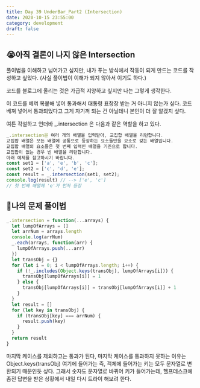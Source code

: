```yaml
---
title: Day 39 UnderBar_Part2 (Intersection)
date: 2020-10-15 23:55:00
category: development
draft: false
---
```


## 😭아직 결론이 나지 않은 Intersection

풀이법을 이해하고 넘어가고 싶지만, 내가 푸는 방식에서 작동이 되게 만드는 코드를 작성하고 싶었다. (사실 풀이법이 이해가 되지 않아서 이기도 하다.)

코드를 블로그에 올리는 것은 가급적 지양하고 싶지만 나는 그렇게 생각한다.

이 코드를 베껴 복붙해 넣어 통과해서 대통령 표창장 받는 거 아니지 않는가 싶다.
코드 베껴 넣어서 통과되었다고 그게 자기꺼 되는 건 아닐테니 본인이 더 잘 알겠지 싶다.

여튼 각설하고 언더바 \_.intersection 은 다음과 같은 역할을 하고 있다.

```js
_.intersection은 여러 개의 배열을 입력받아, 교집합 배열을 리턴합니다.
교집합 배열은 모든 배열에 공통으로 등장하는 요소들만을 요소로 갖는 배열입니다.
교집합 배열의 요소들은 첫 번째 입력인 배열을 기준으로 합니다.
교집합이 없는 경우 빈 배열을 리턴합니다.
아래 예제를 참고하시기 바랍니다.
const set1 = ['a', 'e', 'b', 'c'];
const set2 = ['c', 'd', 'e'];
const result = _.intersection(set1, set2);
console.log(result) // --> ['e', 'c']
// 첫 번째 배열에 'e'가 먼저 등장
```

## 👹나의 문제 풀이법

```js
_.intersection = function(...arrays) {
  let lumpOfArrays = []
  let arrNum = arrays.length
  console.log(arrNum)
  _.each(arrays, function(arr) {
    lumpOfArrays.push(...arr)
  })
  let transObj = {}
  for (let i = 0; i < lumpOfArrays.length; i++) {
    if (!_.includes(Object.keys(transObj), lumpOfArrays[i])) {
      transObj[lumpOfArrays[i]] = 1
    } else {
      transObj[lumpOfArrays[i]] = transObj[lumpOfArrays[i]] + 1
    }
  }
  let result = []
  for (let key in transObj) {
    if (transObj[key] === arrNum) {
      result.push(key)
    }
  }
  return result
}
```

마지막 케이스를 제외하고는 통과가 된다,
마지막 케이스를 통과하지 못하는 이유는 Object.keys(transObj) 여기에 들어가는 즉, 객체에 들어가는 키는 모두 문자열로 변환되기 때문인듯 싶다.
그래서 숫자도 문자열로 바뀌어 키가 들어가는데, 헬프데스크에 좀전 답변을 받은 상황에서 내일 다시 트라이 해보려 한다.
